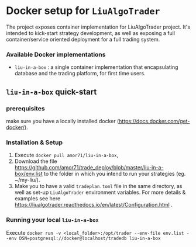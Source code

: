 # Docker setup for `LiuAlgoTrader`

The project exposes container implementation for LiuAlgoTrader project. It's intended to kick-start strategy development, as well as exposing a full container/service oriented deployment for a full trading system.
 

### Available Docker implementations

* `liu-in-a-box` : a single container implementation that encapsulating database and the trading platform, for first time users.


## `liu-in-a-box` quick-start

### prerequisites

make sure you have a locally installed docker (https://docs.docker.com/get-docker/).

### Installation & Setup

1. Execute `docker pull amor71/liu-in-a-box`,
2. Download the file https://github.com/amor71/trade_deploy/blob/master/liu-in-a-box/env.list to the folder in which you intend to run your strategies (eg. ~/my-liu/).
3. Make you to have a valid `tradeplan.toml` file in the same directory, as well as set-up `LiuAlgoTrader` environment variables. For more details & examples see here https://liualgotrader.readthedocs.io/en/latest/Configuration.html .

### Running your local `liu-in-a-box`

Execute `docker run -v <local_folder>:/opt/trader --env-file env.list --env DSN=postgresql://docker@localhost/tradedb liu-in-a-box`
